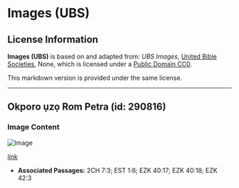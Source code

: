 # Images (UBS)

## License Information

**Images (UBS)** is based on and adapted from: _UBS Images_, [United Bible Societies](https://unitedbiblesocieties.org/), None, which is licensed under a [Public Domain CC0](https://creativecommons.org/public-domain/cc0/).

This markdown version is provided under the same license.



--------------------------------

## Okporo ụzọ Rom Petra (id: 290816)

### Image Content

![Image](https://cdn.aquifer.bible/aquifer-content/resources/Media/WEB-0109_pavement_roman_petra.jpg)

[link](https://cdn.aquifer.bible/aquifer-content/resources/Media/WEB-0109_pavement_roman_petra.jpg)

* **Associated Passages:** 2CH 7:3; EST 1:6; EZK 40:17; EZK 40:18; EZK 42:3

